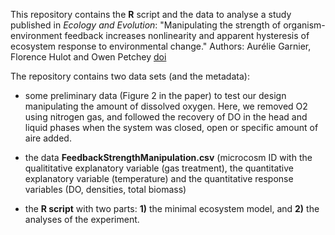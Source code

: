This repository contains the **R** script and the data to analyse a study published in *Ecology and Evolution*:
"Manipulating the strength of organism-environment feedback increases nonlinearity and apparent hysteresis of ecosystem response to environmental change."
Authors: Aurélie Garnier, Florence Hulot and Owen Petchey
[doi](https://doi.org/10.1002/ece3.6294)

The repository contains two data sets (and the metadata): 
- some preliminary data (Figure 2 in the paper) to test our design manipulating the amount of dissolved oxygen. Here, we removed O2 using nitrogen gas, and followed the recovery of DO in the head and liquid phases when the system was closed, open or specific amount of aire added.
- the data **FeedbackStrengthManipulation.csv** (microcosm ID with the qualititative explanatory variable (gas treatment), the quantitative explanatory variable (temperature) and  the quantitative response variables (DO, densities, total biomass)

- the **R script** with two parts: **1)** the minimal ecosystem model, and **2)** the analyses of the experiment. 

